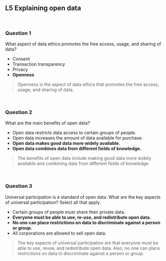 ## L5 Explaining open data

&nbsp;

### Question 1

What aspect of data ethics promotes the free access, usage, and sharing of data?

* Consent
* Transaction transparency
* Privacy
* **Openness**

> Openness is the aspect of data ethics that promotes the free access, usage, and sharing of data.

&nbsp;

### Question 2

What are the main benefits of open data?

* Open data restricts data access to certain groups of people.
* Open data increases the amount of data available for purchase. 
* **Open data makes good data more widely available.**
* **Open data combines data from different fields of knowledge.**

> The benefits of open data include making good data more widely available and combining data from different fields of knowledge.

&nbsp;

### Question 3

Universal participation is a standard of open data. What are the key aspects of universal participation? Select all that apply.

* Certain groups of people must share their private data. 
* **Everyone must be able to use, re-use, and redistribute open data.**
* **No one can place restrictions on data to discriminate against a person or group.** 
* All corporations are allowed to sell open data.

> The key aspects of universal participation are that everyone must be able to use, reuse, and redistribute open data. Also, no one can place restrictions on data to discriminate against a person or group. 